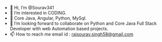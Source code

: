 - 👋 Hi, I’m @Sourav341
- 👀 I’m interested in CODING.
- 🌱 Core Java, Angular, Python, MySql. 
- 💞️ I’m looking forward to collaborate on Python and Core Java Full Stack Developer with web Automation based projects.
- 📫 How to reach me email id : rajsourav.singh58@gmail.com

<!---
Sourav341/Sourav341 is a ✨ special ✨ repository because its `README.md` (this file) appears on your GitHub profile.
You can click the Preview link to take a look at your changes.
--->
